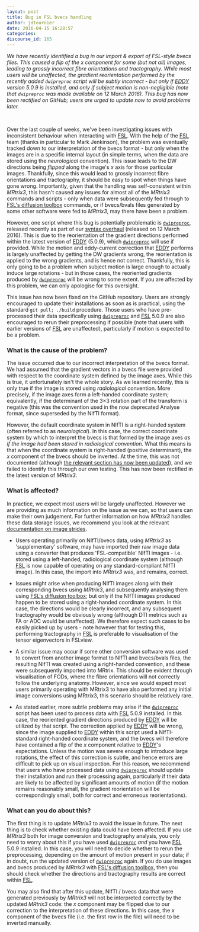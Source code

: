 ```yaml
---
layout: post
title: Bug in FSL bvecs handling
author: jdtournier
date: 2016-04-15 16:28:57
categories:
discourse_id: 165
---
```

<p><em>We have recently identified a bug in our import &amp; export of FSL-style bvecs files. This caused a flip of the x component for some (but not all) images, leading to grossly incorrect fibre orientations and tractography.  While most users will be unaffected, the gradient reorientation performed by the recently added <code>dwipreproc</code> script will be subtly incorrect - but only if <a href="http://fsl.fmrib.ox.ac.uk/fsl/fslwiki/EDDY">EDDY</a> version 5.0.9 is installed, and only if subject motion is non-negligible (note that <code>dwipreproc</code> was made available on 12 March 2016).  This bug has now been rectified on GitHub; users are urged to update now to avoid problems later.</em> </p>

<p><br></p>

<p>Over the last couple of weeks, we've been investigating issues with inconsistent behaviour when interacting with <a href="http://fsl.fmrib.ox.ac.uk/fsl/fslwiki/FSL">FSL</a>. With the help of the <a href="http://fsl.fmrib.ox.ac.uk/fsl/fslwiki/FSL">FSL</a> team (thanks in particular to Mark Jenkinson), the problem was eventually tracked down to our interpretation of the bvecs format - but only when the images are in a specific internal layout (in simple terms, when the data are stored using the <em>neurological</em> convention). This issue leads to the DW directions being <em>flipped</em> along the image's <em>x</em> axis for those particular images. Thankfully, since this would lead to grossly incorrect fibre orientations and tractography, it should be easy to spot when things have gone wrong. Importantly, given that the handling was self-consistent within <em>MRtrix3</em>, this hasn't caused any issues for almost all of the <em>MRtrix3</em> commands and scripts - only when data were subsequently fed through to <a href="http://fsl.fmrib.ox.ac.uk/fsl/fslwiki/FDT">FSL's diffusion toolbox</a> commands, or if bvecs/bvals files generated by some other software were fed to <em>MRtrix3</em>, may there have been a problem.</p>

<p>However, one script where this bug is potentially problematic is <a href="http://userdocs.mrtrix.org/en/latest/getting_started/scripts_list.html#dwipreproc"><code>dwipreproc</code></a>, released recently as part of our <a href="http://www.mrtrix.org/2016/03/11/major-changes-to-mrtrix3/">syntax overhaul</a> (released on 12 March 2016). This is due to the reorientation of the gradient directions performed within the latest version of <a href="http://fsl.fmrib.ox.ac.uk/fsl/fslwiki/EDDY">EDDY</a> (5.0.9), which <a href="http://userdocs.mrtrix.org/en/latest/getting_started/scripts_list.html#dwipreproc"><code>dwipreproc</code></a> will use if provided. While the motion and eddy-current correction that <a href="http://fsl.fmrib.ox.ac.uk/fsl/fslwiki/EDDY">EDDY</a> performs is largely unaffected by getting the DW gradients wrong, the reorientation is applied to the wrong gradients, and is hence not correct. Thankfully, this is only going to be a problem when subject motion is large enough to actually induce large rotations - but in those cases, the reoriented gradients produced by <a href="http://userdocs.mrtrix.org/en/latest/getting_started/scripts_list.html#dwipreproc"><code>dwipreproc</code></a> will be wrong to some extent. If you are affected by this problem, we can only apologise for this oversight.</p>

<p>This issue has now been fixed on the GitHub repository. Users are strongly encouraged to update their installations as soon as is practical, using the standard <code>git pull; ./build</code> procedure. Those users who have pre-processed their data specifically using <a href="http://userdocs.mrtrix.org/en/latest/getting_started/scripts_list.html#dwipreproc"><code>dwipreproc</code></a> and <a href="http://fsl.fmrib.ox.ac.uk/fsl/fslwiki/FSL">FSL</a> 5.0.9 are also encouraged to rerun their preprocessing if possible (note that users with earlier versions of <a href="http://fsl.fmrib.ox.ac.uk/fsl/fslwiki/FSL">FSL</a> are unaffected), particularly if motion is expected to be a problem. </p>

<h3>What is the cause of the problem?</h3>

<p>The issue occurred due to our incorrect interpretation of the bvecs format. We had assumed that the gradient vectors in a bvecs file were provided with respect to the coordinate system defined by the image axes. While this is true, it unfortunately isn't the whole story. As we learned recently, this is only true if the image is stored using <em>radiological</em> convention. More precisely, if the image axes form a left-handed coordinate system; equivalently, if the determinant of the 3×3 rotation part of the transform is negative (this was the convention used in the now deprecated Analyse format, since superseded by the NIfTI format).</p>

<p>However, the default coordinate system in NIfTI is a right-handed system (often referred to as <em>neurological</em>). In this case, the correct coordinate system by which to interpret the bvecs is that formed by the image axes <em>as if the image had been stored in radiological convention</em>. What this means is that when the coordinate system is right-handed (positive determinant), the <em>x</em> component of the bvecs should be inverted. At the time, this was not documented (although <a href="http://fsl.fmrib.ox.ac.uk/fsl/fslwiki/FDT/FAQ#What_conventions_do_the_bvecs_use.3F">the relevant section has now been updated</a>), and we failed to identify this through our own testing. This has now been rectified in the latest version of <em>MRtrix3</em>.</p>

<h3>What is affected?</h3>

<p>In practice, we expect most users will be largely unaffected. However we are providing as much information on the issue as we can, so that users can make their own judgement. For further information on how <em>MRtrix3</em> handles these data storage issues, we recommend you look at the relevant <a href="http://mrtrix.readthedocs.org/en/latest/getting_started/image_data.html#strides">documentation on image strides</a>.</p>

<ul>
<li><p>Users operating primarily on NIfTI/bvecs data, using <em>MRtrix3</em> as 'supplementary' software, may have imported their raw image data using a converter that produces 'FSL-compatible' NIfTI images - i.e. stored using a left-handed, radiological coordinate system (although <a href="http://fsl.fmrib.ox.ac.uk/fsl/fslwiki/FSL">FSL</a> is now capable of operating on any standard-compliant NIfTI image). In this case, the import into <em>MRtrix3</em> was, and remains, correct.</p></li>
<li><p>Issues might arise when producing NIfTI images along with their corresponding bvecs using <em>MRtrix3</em>, and subsequently analysing them using <a href="http://fsl.fmrib.ox.ac.uk/fsl/fslwiki/FDT">FSL's diffusion toolbox</a>; but only if the NIfTI images produced happen to be stored using a right-handed coordinate system. In this case, the directions would be clearly incorrect, and any subsequent tractography would be obviously wrong (although DTI metrics such as FA or ADC would be unaffected). We therefore expect such cases to be easily picked up by users - note however that for testing this, performing tractography in <a href="http://fsl.fmrib.ox.ac.uk/fsl/fslwiki/FSL">FSL</a> is preferable to visualisation of the tensor eigenvectors in FSLview.</p></li>
<li><p>A similar issue may occur if some other conversion software was used to convert from another image format to NIfTI and bvecs/bvals files, the resulting NIfTI was created using a right-handed convention, and these were subsequently imported into MRtrix. This should be evident through visualisation of FODs, where the fibre orientations will not correctly follow the underlying anatomy. However, since we would expect most users primarily operating with MRtrix3 to have also performed any initial image conversions using MRtrix3, this scenario should be relatively rare.</p></li>
<li><p>As stated earlier, more subtle problems may arise if the <a href="http://userdocs.mrtrix.org/en/latest/getting_started/scripts_list.html#dwipreproc"><code>dwipreproc</code></a> script has been used to process data with <a href="http://fsl.fmrib.ox.ac.uk/fsl/fslwiki/FSL">FSL</a> 5.0.9 installed. In this case, the reoriented gradient directions produced by <a href="http://fsl.fmrib.ox.ac.uk/fsl/fslwiki/EDDY">EDDY</a> will be utilized by that script. The correction applied by <a href="http://fsl.fmrib.ox.ac.uk/fsl/fslwiki/EDDY">EDDY</a> will be wrong, since the image supplied to <a href="http://fsl.fmrib.ox.ac.uk/fsl/fslwiki/EDDY">EDDY</a> within this script used a NIfTI-standard right-handed coordinate system, and the bvecs will therefore have contained a flip of the <em>x</em> component relative to <a href="http://fsl.fmrib.ox.ac.uk/fsl/fslwiki/EDDY">EDDY</a>'s expectations. Unless the motion was severe enough to introduce large rotations, the effect of this correction is subtle, and hence errors are difficult to pick up on visual inspection. For this reason, we recommend that users who have processed data using <a href="http://userdocs.mrtrix.org/en/latest/getting_started/scripts_list.html#dwipreproc"><code>dwipreproc</code></a> should update their installation and run their processing again, particularly if their data are likely to be affected by significant amounts of motion (if the motion remains reasonably small, the gradient reorientation will be correspondingly small, both for correct and erroneous reorientations). </p></li>
</ul>

<h3>What can you do about this?</h3>

<p>The first thing is to update <em>MRtrix3</em> to avoid the issue in future. The next thing is to check whether existing data could have been affected. If you use <em>MRtrix3</em> both for image conversion and tractography analysis, you only need to worry about this if you have used <a href="http://userdocs.mrtrix.org/en/latest/getting_started/scripts_list.html#dwipreproc"><code>dwipreproc</code></a> <em>and</em> you have <a href="http://fsl.fmrib.ox.ac.uk/fsl/fslwiki/FSL">FSL</a> 5.0.9 installed. In this case, you will need to decide whether to rerun the preprocessing, depending on the amount of motion present in your data; if in doubt, run the updated version of <a href="http://userdocs.mrtrix.org/en/latest/getting_started/scripts_list.html#dwipreproc"><code>dwipreproc</code></a> again. If you do use images and bvecs produced by <em>MRtrix3</em> with <a href="http://fsl.fmrib.ox.ac.uk/fsl/fslwiki/FDT">FSL's diffusion toolbox</a>, then you should check whether the directions and tractography results are correct within <a href="http://fsl.fmrib.ox.ac.uk/fsl/fslwiki/FSL">FSL</a>. </p>

<p>You may also find that after this update, NIfTI / bvecs data that were generated previously by <em>MRtrix3</em> will not be interpreted correctly by the updated <em>MRtrix3</em> code: the <em>x</em> component may be flipped due to our correction to the interpretation of these directions. In this case, the <em>x</em> component of the bvecs file (i.e. the first row in the file) will need to be inverted manually.</p>
            